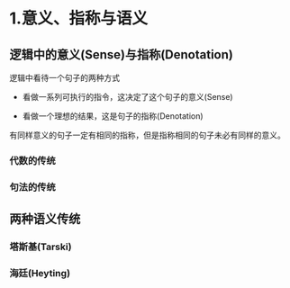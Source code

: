 # 1.意义、指称与语义

## 逻辑中的意义(Sense)与指称(Denotation)

逻辑中看待一个句子的两种方式

+ 看做一系列可执行的指令，这决定了这个句子的意义(Sense)

+ 看做一个理想的结果，这是句子的指称(Denotation)

 有同样意义的句子一定有相同的指称，但是指称相同的句子未必有同样的意义。

### 代数的传统

### 句法的传统

## 两种语义传统

### 塔斯基(Tarski)

### 海廷(Heyting)